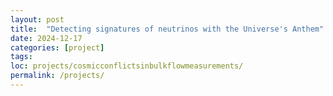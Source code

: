 ```yaml
---
layout: post
title:  "Detecting signatures of neutrinos with the Universe's Anthem"
date: 2024-12-17
categories: [project]
tags: 
loc: projects/cosmicconflictsinbulkflowmeasurements/
permalink: /projects/
---
```



